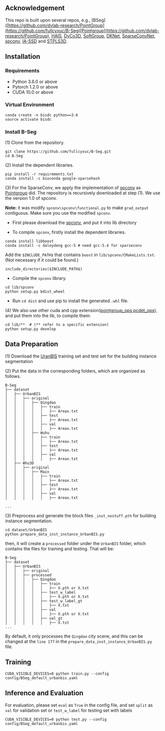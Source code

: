 ## Acknowledgement
This repo is built upon several repos, e.g., [BSeg]([https://github.com/dvlab-research/PointGroup](https://github.com/fullcyxuc/B-Seg)[Pointgroup](https://github.com/dvlab-research/PointGroup), [HAIS](https://github.com/hustvl/HAIS), [DyCo3D](https://github.com/aim-uofa/DyCo3D), [SoftGroup](https://github.com/thangvubk/SoftGroup), [DKNet](https://github.com/W1zheng/DKNet), [SparseConvNet](https://github.com/facebookresearch/SparseConvNet), [spconv](https://github.com/traveller59/spconv), [IA-SSD](https://github.com/yifanzhang713/IA-SSD/tree/main/pcdet/ops) and [STPLS3D](https://github.com/meidachen/STPLS3D.git).

## Installation

### Requirements
* Python 3.6.0 or above
* Pytorch 1.2.0 or above
* CUDA 10.0 or above 

### Virtual Environment
```
conda create -n bisdc python==3.6
source activate bisdc
```

### Install B-Seg

(1) Clone from the repository.
```
git clone https://github.com/fullcyxuc/B-Seg.git
cd B-Seg
```

(2) Install the dependent libraries.
```
pip install -r requirements.txt
conda install -c bioconda google-sparsehash 
```

(3) For the SparseConv, we apply the implementation of [spconv](https://github.com/traveller59/spconv) as [Pointgroup](https://github.com/dvlab-research/PointGroup) did. The repository is recursively downloaded at step (1). We use the version 1.0 of spconv. 

**Note:** it was modify `spconv\spconv\functional.py` to make `grad_output` contiguous. Make sure you use the modified `spconv`.

* First please download the [spconv](https://github.com/traveller59/spconv), and put it into lib directory

* To compile `spconv`, firstly install the dependent libraries. 
```
conda install libboost
conda install -c daleydeng gcc-5 # need gcc-5.4 for sparseconv
```
Add the `$INCLUDE_PATH$` that contains `boost` in `lib/spconv/CMakeLists.txt`. (Not necessary if it could be found.)
```
include_directories($INCLUDE_PATH$)
```

* Compile the `spconv` library.
```
cd lib/spconv
python setup.py bdist_wheel
```

* Run `cd dist` and use pip to install the generated `.whl` file.



(4) We also use other cuda and cpp extension([pointgroup_ops](https://github.com/dvlab-research/PointGroup/tree/master/lib/pointgroup_ops),[pcdet_ops](https://github.com/yifanzhang713/IA-SSD/tree/main/pcdet/ops)), and put them into the lib, to compile them:
```
cd lib/**  # (** refer to a specific extension)
python setup.py develop
```


## Data Preparation

(1) Download the [UranBIS](https://vcc.tech/urbanbis) training set and test set for the building instance segmentation

(2) Put the data in the corresponding folders, which are organized as follows.
```
B-Seg
├── dataset
│   ├── UrbanBIS
│   │   ├── original
│   │   │   ├── Qingdao
│   │   │   │   ├── train
│   │   │   │   │   ├── Areax.txt 
│   │   │   │   ├── test
│   │   │   │   │   ├── Areax.txt 
│   │   │   │   ├── val
│   │   │   │   │   ├── Areax.txt 
│   │   │   ├── Wuhu
│   │   │   │   ├── train
│   │   │   │   │   ├── Areax.txt 
│   │   │   │   ├── test
│   │   │   │   │   ├── Areax.txt 
│   │   │   │   ├── val
│   │   │   │   │   ├── Areax.txt
│   ├── Whu3D
│   │   ├── original
│   │   │   ├── Main
│   │   │   │   ├── train
│   │   │   │   │   ├── Areax.txt 
│   │   │   │   ├── test
│   │   │   │   │   ├── Areax.txt 
│   │   │   │   ├── val
│   │   │   │   │   ├── Areax.txt 

...
```
(3) Preprocess and generate the block files `_inst_nostuff.pth` for building instance segmentation. 
```
cd dataset/UrbanBIS
python prepare_data_inst_instance_UrbanBIS.py
```
then, it will create a `processed` folder under the `UrbanBIS` folder, which contains the files for training and testing. That will be:
```
B-Seg
├── dataset
│   ├── UrbanBIS
│   │   ├── original
│   │   ├── processed
│   │   │   ├── Qingdao
│   │   │   │   ├── train
│   │   │   │   │   ├── X.pth or X.txt 
│   │   │   │   ├── test_w_label
│   │   │   │   │   ├── X.pth or X.txt 
│   │   │   │   ├── test_w_label_gt
│   │   │   │   │   ├── X.txt 
│   │   │   │   ├── val
│   │   │   │   │   ├── X.pth or X.txt 
│   │   │   │   ├── val_gt
│   │   │   │   │   ├── X.txt 
...
```


By default, it only processes the `Qingdao` city scene, and this can be changed at the `line 177` in the `prepare_data_inst_instance_UrbanBIS.py` file.


## Training
```
CUDA_VISIBLE_DEVICES=0 python train.py --config config/BSeg_default_urbanbis.yaml
```

## Inference and Evaluation
For evaluation, please set `eval` as `True` in the config file, and set `split` as `val` for validation set or `test_w_label` for testing set with labels
```
CUDA_VISIBLE_DEVICES=0 python test.py --config config/BSeg_default_urbanbis.yaml
```

 

